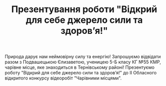 ﻿---
title: Презентування роботи "Відкрий для себе джерело сили та здоров’я!"
---

Природа дарує нам неймовірну силу та енергію! Запрошуємо відвідати разом з Подвашецькою Єлизаветою, ученицею 5-Б класу КГ №55 КМР, чарівне місце, яке знаходиться в Тернівському районі! Презентуємо роботу "Відкрий для себе джерело сили та здоров’я!" до ІІ Обласного відкритого конкурсу відеоробіт "Чарівними місцями".

<youtube id="8d2QV9-RYgg" />
